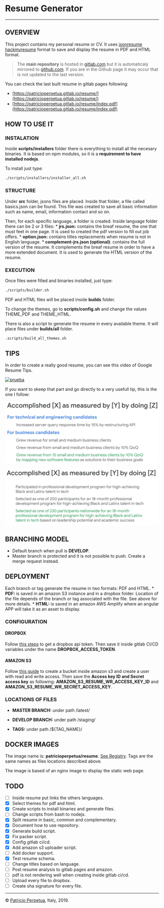 # Resume Generator

----------------------

## OVERVIEW

This project contains my personal resume or CV. It uses [jsonresume](https://jsonresume.org/) [hackmyresume](https://github.com/hacksalot/HackMyResume) format to save and display the resume in PDF and HTML format.

> The **main repository** is hosted in [gitlab.com](https://gitlab.com/patricioperpetua/resume) but it is automaticaly mirrored to [github.com](https://github.com/patricioperpetua/resume.git). If you are in the Github page it may occur that is not updated to the last version.

You can check the last built resume in gitlab pages following:

* [https://patricioperpetua.gitlab.io/resume/](https://patricioperpetua.gitlab.io/resume/)
* [https://patricioperpetua.gitlab.io/resume/index.pdf](https://patricioperpetua.gitlab.io/resume/index.pdf)

## HOW TO USE IT

### INSTALATION

Inside **scripts/installers** folder there is everything to install all the necesary binaries. It is based on npm modules, so it is a **requirement to have installed nodejs**.

To install just type:

```bash
./scripts/installers/installer_all.sh
```

### STRUCTURE

Under **src** folder, jsons files are placed. Inside that folder, a file called basics.json can be found. This file was created to save all basic information such as name, email, information contact and so on.

Then, for each specific language, a folder is created. Inside language folder there can be 2 or 3 files:
    * **jrs.json:** contains the breaf resume, the one that must feet in one page. It is used to created the pdf version to fill out job offers.
    * **option.json:** contains titles replacements when resume is not in English language.
    * **complement-jrs.json (optional)**: contains the full version of the resume. It complements the breaf resume in order to have a more extended document. It is used to generate the HTML version of the resume.

### EXECUTION

Once files were filled and binaries installed, just type:

```bash
./scripts/builder.sh
```

PDF and HTML files will be placed inside **builds** folder.

To change the themes, go to **scripts/config.sh** and change the values THEME_PDF and THEME_HTML.

There is also a script to generate the resume in every available theme. It will place files under **builds/all** folder.

```bash
.scripts/build_all_themes.sh
```

## TIPS

In order to create a really good resume, you can see this video of Google Resume Tips.

[![prueba](https://i.ytimg.com/vi/BYUy1yvjHxE/hqdefault.jpg?sqp=-oaymwEZCNACELwBSFXyq4qpAwsIARUAAIhCGAFwAQ==&rs=AOn4CLA1tnbDVKDFsNemfyUIHfYOdEoHsw)](https://www.youtube.com/watch?v=BYUy1yvjHxE)

If you want to skeep that part and go directly to a very usefull tip, this is the one I follow:

![Job Description](assets/tips/tip_google_job_description.png)

![Job Description](assets/tips/tip_google_job_description_2.png)

## BRANCHING MODEL

* Default branch when pull is **DEVELOP**.
* Master branch is protected and it is not possible to push. Create a merge request instead.

## DEPLOYMENT

Each branch or tag generate the resume in two formats: PDF and HTML.
    * **PDF:** is saved in an amazon S3 instance and in a dropbox folder. Location of the file depends of the branch or tag associated with the file. See above for more details.
    * **HTML:** is saved in an amazon AWS Amplify where an angular APP will take it as an asset to display.

### CONFIGURATION

#### DROPBOX

Follow [this steps](http://99rabbits.com/get-dropbox-access-token/) to get a dropbox api token. Then save it inside gitlab CI/CD variables under the name **DROPBOX_ACCESS_TOKEN**.

#### AMAZON S3

Follow [this guide](https://support.infinitewp.com/support/solutions/articles/212258-where-are-my-amazon-s3-credentials-) to create a bucket inside amazon s3 and create a user with read and write access. Then save the **Access key ID and Secret access key** as
 following: **AMAZON_S3_RESUME_WR_ACCESS_KEY_ID** and **AMAZON_S3_RESUME_WR_SECRET_ACCESS_KEY**.

### LOCATIONS OF FILES

* **MASTER BRANCH:** under path /latest/

* **DEVELOP BRANCH:** under path /staging/

* **TAGS:** under path /${TAG_NAME}/

## DOCKER IMAGES

The image name is: **patricioperpetua/resume**. [See Registry](https://gitlab.com/patricioperpetua/resume/container_registry). Tags are the same names as files locations described above.

The image is based of an nginx image to display the static web page.

## TODO

* [ ] Inside resume put links the others languages.
* [X] Select themes for pdf and html.
* [X] Create scripts to install binaries and generate files.
* [ ] Change scripts from bash to nodejs.
* [X] Split resume in basic, common and complementary.
* [X] Document how to use repository.
* [X] Generate build script.
* [X] Fix packer script.
* [X] Config gitlab ci/cd.
* [X] Add amazon s3 uploader script.
* [ ] Add docker support.
* [X] Test resume schema.
* [ ] Change titles based on language.
* [ ] Post resume analysis to gitlab pages and amazon.
* [ ] pdf is not rendering well when creating inside gitlab ci/cd.
* [ ] Upload every file to dropbox.
* [ ] Create sha signature for every file.

----------------------

© [Patricio Perpetua](http://patricioperpetua.com), Italy, 2019.
